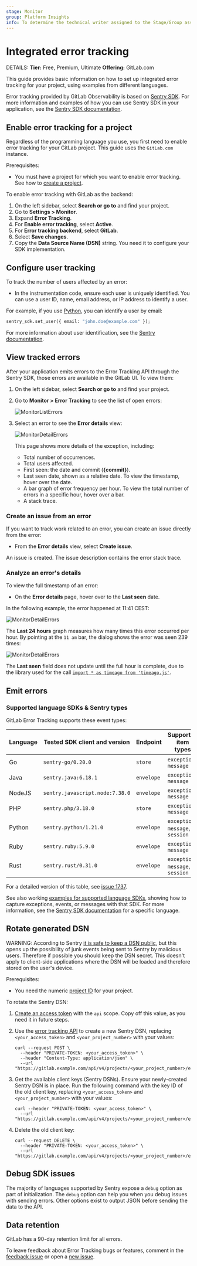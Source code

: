 ```yaml
---
stage: Monitor
group: Platform Insights
info: To determine the technical writer assigned to the Stage/Group associated with this page, see https://handbook.gitlab.com/handbook/product/ux/technical-writing/#assignments
---
```


# Integrated error tracking

DETAILS:
**Tier:** Free, Premium, Ultimate
**Offering:** GitLab.com

This guide provides basic information on how to set up integrated error tracking for
your project, using examples from different languages.

Error tracking provided by GitLab Observability is based on
[Sentry SDK](https://docs.sentry.io/).
For more information and examples of how you can use Sentry SDK in your application,
see the [Sentry SDK documentation](https://docs.sentry.io/platforms/).

## Enable error tracking for a project

Regardless of the programming language you use, you first need to enable error tracking
for your GitLab project. This guide uses the `GitLab.com` instance.

Prerequisites:

- You must have a project for which you want to enable error tracking.
  See how to [create a project](../user/project/index.md).

To enable error tracking with GitLab as the backend:

1. On the left sidebar, select **Search or go to** and find your project.
1. Go to **Settings > Monitor**.
1. Expand **Error Tracking**.
1. For **Enable error tracking**, select **Active**.
1. For **Error tracking backend**, select **GitLab**.
1. Select **Save changes**.
1. Copy the **Data Source Name (DSN)** string. You need it to configure your SDK implementation.

## Configure user tracking

To track the number of users affected by an error:

- In the instrumentation code, ensure each user is uniquely identified.
  You can use a user ID, name, email address, or IP address to identify a user.

For example, if you use
[Python](https://docs.sentry.io/platforms/python/enriching-events/identify-user/),
you can identify a user by email:

```python
sentry_sdk.set_user({ email: "john.doe@example.com" });
```

For more information about user identification, see the [Sentry documentation](https://docs.sentry.io/).

## View tracked errors

After your application emits errors to the Error Tracking API through the Sentry SDK,
those errors are available in the GitLab UI. To view them:

1. On the left sidebar, select **Search or go to** and find your project.
1. Go to **Monitor > Error Tracking** to see the list of open errors:

   ![MonitorListErrors](img/list_errors_v16_0.png)

1. Select an error to see the **Error details** view:

   ![MonitorDetailErrors](img/detail_errors_v16_0.png)

   This page shows more details of the exception, including:

   - Total number of occurrences.
   - Total users affected.
   - First seen: the date and commit (**{commit}**).
   - Last seen date, shown as a relative date. To view the timestamp, hover over the date.
   - A bar graph of error frequency per hour. To view the total number of errors in a specific hour, hover over a bar.
   - A stack trace.

### Create an issue from an error

If you want to track work related to an error, you can create an issue directly from the error:

- From the **Error details** view, select **Create issue**.

An issue is created. The issue description contains the error stack trace.

### Analyze an error's details

To view the full timestamp of an error:

- On the **Error details** page, hover over to the **Last seen** date.

In the following example, the error happened at 11:41 CEST:

![MonitorDetailErrors](img/last_seen_v16.10.png)

The **Last 24 hours** graph measures how many times this error occurred per hour.
By pointing at the `11 am` bar, the dialog shows the error was seen 239 times:

![MonitorDetailErrors](img/error_bucket_v16.10.png)

The **Last seen** field does not update until the full hour is complete, due to
the library used for the call
[`import * as timeago from 'timeago.js'`](https://gitlab.com/gitlab-org/gitlab/-/blob/master/app/assets/javascripts/lib/utils/datetime/timeago_utility.js#L1).

## Emit errors

### Supported language SDKs & Sentry types

GitLab Error Tracking supports these event types:

| Language | Tested SDK client and version   | Endpoint   | Supported item types              |
| -------- | ------------------------------- | ---------- | --------------------------------- |
| Go       | `sentry-go/0.20.0`              | `store`    | `exception`, `message`            |
| Java     | `sentry.java:6.18.1`            | `envelope` | `exception`, `message`            |
| NodeJS   | `sentry.javascript.node:7.38.0` | `envelope` | `exception`, `message`            |
| PHP      | `sentry.php/3.18.0`             | `store`    | `exception`, `message`            |
| Python   | `sentry.python/1.21.0`          | `envelope` | `exception`, `message`, `session` |
| Ruby     | `sentry.ruby:5.9.0`             | `envelope` | `exception`, `message`            |
| Rust     | `sentry.rust/0.31.0`            | `envelope` | `exception`, `message`, `session` |

For a detailed version of this table, see
[issue 1737](https://gitlab.com/gitlab-org/opstrace/opstrace/-/issues/1737).

See also working [examples for supported language SDKs](https://gitlab.com/gitlab-org/opstrace/opstrace/-/tree/main/test/sentry-sdk/testdata/supported-sdk-clients), showing how to capture exceptions, events, or messages with that SDK.
For more information, see the [Sentry SDK documentation](https://docs.sentry.io/) for a specific language.

## Rotate generated DSN

WARNING:
According to Sentry [it is safe to keep a DSN public](https://docs.sentry.io/concepts/key-terms/dsn-explainer/#dsn-utilization), but this opens up the possibility of junk events being sent to Sentry by malicious users. Therefore if possible you should keep the DSN secret. This doesn't apply to client-side applications where the DSN will be loaded and therefore stored on the user's device.

Prerequisites:

- You need the numeric [project ID](../user/project/working_with_projects.md#access-a-project-by-using-the-project-id)
  for your project.

To rotate the Sentry DSN:

1. [Create an access token](../user/profile/personal_access_tokens.md#create-a-personal-access-token)
   with the `api` scope. Copy off this value, as you need it in future steps.
1. Use the [error tracking API](../api/error_tracking.md) to create a new Sentry DSN,
   replacing `<your_access_token>` and `<your_project_number>` with your values:

   ```shell
   curl --request POST \
     --header "PRIVATE-TOKEN: <your_access_token>" \
     --header "Content-Type: application/json" \
     --url "https://gitlab.example.com/api/v4/projects/<your_project_number>/error_tracking/client_keys"
   ```

1. Get the available client keys (Sentry DSNs). Ensure your newly-created Sentry DSN
   is in place. Run the following command with the key ID of the old client key, replacing `<your_access_token>`
   and `<your_project_number>` with your values:

   ```shell
   curl --header "PRIVATE-TOKEN: <your_access_token>" \
     --url "https://gitlab.example.com/api/v4/projects/<your_project_number>/error_tracking/client_keys"
   ```

1. Delete the old client key:

   ```shell
   curl --request DELETE \
     --header "PRIVATE-TOKEN: <your_access_token>" \
     --url "https://gitlab.example.com/api/v4/projects/<your_project_number>/error_tracking/client_keys/<key_id>"
   ```

## Debug SDK issues

The majority of languages supported by Sentry expose a `debug` option as part
of initialization. The `debug` option can help you when you debug issues with
sending errors. Other options exist to output JSON before sending the data to the API.

## Data retention

GitLab has a 90-day retention limit for all errors.

To leave feedback about Error Tracking bugs or features, comment in the
[feedback issue](https://gitlab.com/gitlab-org/opstrace/opstrace/-/issues/2362) or open a
[new issue](https://gitlab.com/gitlab-org/opstrace/opstrace/-/issues/new).
